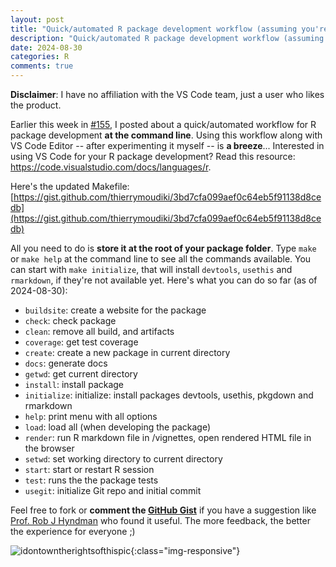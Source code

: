 ```yaml
---
layout: post
title: "Quick/automated R package development workflow (assuming you're using macOS or Linux) Part2"
description: "Quick/automated R package development workflow (assuming you're using macOS or Linux) Part2"
date: 2024-08-30
categories: R
comments: true
---
```


**Disclaimer**: I have no affiliation with the VS Code team, just a user who likes the product.

Earlier this week in [#155](https://thierrymoudiki.github.io/blog/2024/08/27/r/makefile-r-pkg), I posted about a quick/automated workflow for R package development **at the command line**. Using this workflow along with VS Code Editor -- after experimenting it myself -- is **a breeze**... Interested in using VS Code for your R package development? Read this resource: https://code.visualstudio.com/docs/languages/r.

Here's the updated Makefile: [https://gist.github.com/thierrymoudiki/3bd7cfa099aef0c64eb5f91138d8cedb](https://gist.github.com/thierrymoudiki/3bd7cfa099aef0c64eb5f91138d8cedb)

All you need to do is **store it at the root of your package folder**. Type `make` or `make help` at the command line to see all the commands available. You can start with `make initialize`, that will install `devtools`, `usethis` and `rmarkdown`, if they're not available yet. Here's what you can do so far (as of 2024-08-30): 

- `buildsite`: create a website for the package
- `check`: check package
- `clean`: remove all build, and artifacts
- `coverage`: get test coverage
- `create`: create a new package in current directory
- `docs`: generate docs
- `getwd`: get current directory
- `install`: install package
- `initialize`: initialize: install packages devtools, usethis, pkgdown and rmarkdown
- `help`: print menu with all options
- `load`: load all (when developing the package)
- `render`: run R markdown file in /vignettes, open rendered HTML file in the browser
- `setwd`: set working directory to current directory
- `start`: start or restart R session
- `test`: runs the the package tests
- `usegit`: initialize Git repo and initial commit

Feel free to fork or **comment the [GitHub Gist](https://gist.github.com/thierrymoudiki/3bd7cfa099aef0c64eb5f91138d8cedb)** if you have a suggestion like [Prof. Rob J Hyndman](https://robjhyndman.com/) who found it useful. The more feedback, the better the experience for everyone ;) 

![idontowntherightsofthispic]({{base}}/images/2024-08-30/2024-08-30-image1.png){:class="img-responsive"} 

